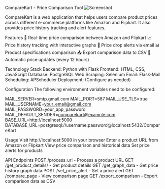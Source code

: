 CompareKart - Price Comparison Tool
![Screenshot](static/images/Screenshot2025-05-10204151.png)


CompareKart is a web application that helps users compare product prices across different e-commerce platforms like Amazon and Flipkart. It also provides price history tracking and alert features.

Features
🛒 Real-time price comparison between Amazon and Flipkart
📈 Price history tracking with interactive graphs
🔔 Price drop alerts via email
📊 Product specifications comparison
📤 Export comparison data to CSV
🔄 Automatic price updates (every 12 hours)

Technology Stack
Backend: Python with Flask
Frontend: HTML, CSS, JavaScript
Database: PostgreSQL
Web Scraping: Selenium
Email: Flask-Mail
Scheduling: APScheduler
Deployment: (Configure as needed)


Configuration
The following environment variables need to be configured:

MAIL_SERVER=smtp.gmail.com
MAIL_PORT=587
MAIL_USE_TLS=true
MAIL_USERNAME=your_email@gmail.com
MAIL_PASSWORD=your_app_password
MAIL_DEFAULT_SENDER=comparekart@example.com
BASE_URL=http://localhost:5000
DATABASE_URL=postgresql://username:password@localhost:5432/CompareKart


Usage
Visit http://localhost:5000 in your browser
Enter a product URL from Amazon or Flipkart
View price comparison and historical data
Set price alerts for products


API Endpoints
POST /process_url - Process a product URL
GET /get_product_details/<id> - Get product details
GET /get_graph_data - Get price history graph data
POST /set_price_alert - Set a price alert
GET /compare_page - View comparison page
GET /export_comparison - Export comparison data as CSV
